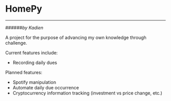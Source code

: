 HomePy
=======
---
######_by Kadien_

A project for the purpose of advancing my own knowledge through challenge.

Current features include:

- Recording daily dues

Planned features:

- Spotify manipulation
- Automate daily due occurrence
- Cryptocurrency information tracking (investment vs price change, etc.)
